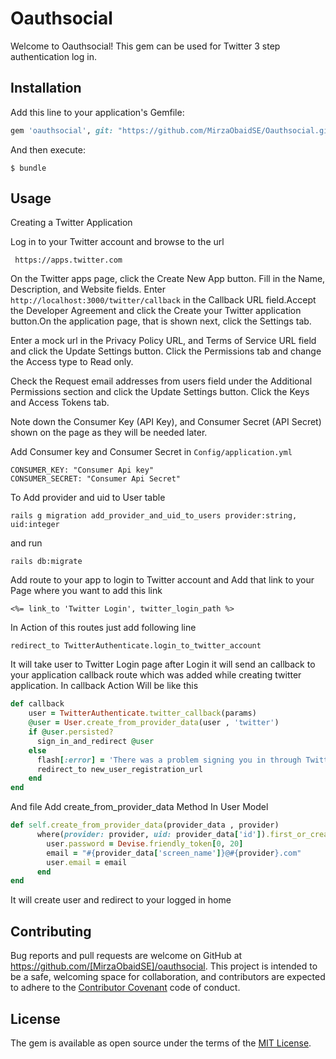 # Oauthsocial

Welcome to Oauthsocial! This gem can be used for Twitter 3 step authentication log in.

## Installation

Add this line to your application's Gemfile:

```ruby
gem 'oauthsocial', git: "https://github.com/MirzaObaidSE/Oauthsocial.git"
```

And then execute:

    $ bundle
    
## Usage
Creating a Twitter Application

 Log in to your Twitter account and browse to the url 
```
 https://apps.twitter.com
```
On the Twitter apps page, click the Create New App button.
Fill in the Name, Description, and Website fields.
Enter ```http://localhost:3000/twitter/callback``` 
in the Callback URL field.Accept the Developer Agreement and click the Create your Twitter application button.On the application page, that is shown next, click the Settings tab.

Enter a mock url in the Privacy Policy URL, and Terms of Service URL field and click the Update Settings button.
Click the Permissions tab and change the Access type to Read only.

Check the Request email addresses from users field under the Additional Permissions section and click the Update Settings button.
Click the Keys and Access Tokens tab.

Note down the Consumer Key (API Key), and Consumer Secret (API Secret) shown on the page as they will be needed later.

Add Consumer key and Consumer Secret in ```Config/application.yml ```
```
CONSUMER_KEY: "Consumer Api key"
CONSUMER_SECRET: "Consumer Api Secret"

```                                                        
To Add provider and uid to User table
```
rails g migration add_provider_and_uid_to_users provider:string, uid:integer
```
and run
```
rails db:migrate
```
Add route to your app to login to Twitter account and Add that link to your Page where you want to add this link

```
<%= link_to 'Twitter Login', twitter_login_path %>
```
In Action of this routes just add following line

```
redirect_to TwitterAuthenticate.login_to_twitter_account

```
It will take user to Twitter Login page after Login it will send an callback to your application callback route
which was added while creating twitter application. 
In callback Action Will be like this 

```ruby
def callback
    user = TwitterAuthenticate.twitter_callback(params)
    @user = User.create_from_provider_data(user , 'twitter')
    if @user.persisted?
      sign_in_and_redirect @user
    else
      flash[:error] = 'There was a problem signing you in through Twitter. Please register or try signing in later.'
      redirect_to new_user_registration_url
    end
end
```

And file Add create_from_provider_data Method In User Model

```ruby
def self.create_from_provider_data(provider_data , provider)
      where(provider: provider, uid: provider_data['id']).first_or_create do | user |
        user.password = Devise.friendly_token[0, 20]
        email = "#{provider_data['screen_name']}@#{provider}.com"
        user.email = email
      end
end

```

It will create user and redirect to your logged in home

## Contributing

Bug reports and pull requests are welcome on GitHub at https://github.com/[MirzaObaidSE]/oauthsocial. This project is intended to be a safe, welcoming space for collaboration, and contributors are expected to adhere to the [Contributor Covenant](http://contributor-covenant.org) code of conduct.

## License

The gem is available as open source under the terms of the [MIT License](https://opensource.org/licenses/MIT).

